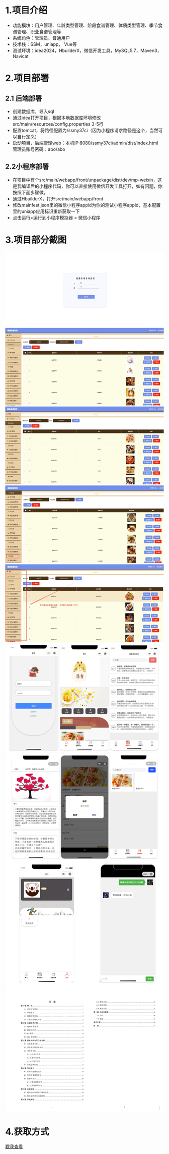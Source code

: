 # 1.项目介绍
- 功能模块：用户管理、年龄类型管理、阶段食谱管理、体质类型管理、季节食谱管理、职业食谱管理等
- 系统角色：管理员、普通用户
- 技术栈：SSM，uniapp， Vue等
- 测试环境：idea2024，HbuilderX，微信开发工具，MySQL5.7，Maven3，Navicat
# 2.项目部署
## 2.1 后端部署
- 创建数据库，导入sql
- 通过idea打开项目，根据本地数据库环境修改src/main/resources/config.properties  3-5行
- 配置tomcat，将路径配置为/ssmy37ci（因为小程序请求路径是这个，当然可以自行定义）
- 启动项目，后端管理web：本机IP:8080/ssmy37ci/admin/dist/index.html  管理员账号密码：abo/abo
## 2.2小程序部署
- 在项目中有个src/main/webapp/front/unpackage/dist/dev/mp-weixin，这是我编译后的小程序代码，你可以直接使用微信开发工具打开，如有问题，你按照下面步骤做。
- 通过HbuilderX，打开src/main/webapp/front
- 修改mainfest.json里的微信小程序appid为你的测试小程序appid，基本配置里的uniapp应用标识重新获取一下
- 点击运行>运行到小程序模拟器 > 微信小程序
# 3.项目部分截图 
![输入图片说明](1.png)
![输入图片说明](2.png)
![输入图片说明](3.png)
![输入图片说明](4.png)
![输入图片说明](5.png)
![输入图片说明](6.png)
![输入图片说明](7.png)
![输入图片说明](8.png)
![输入图片说明](9.png)

# 4.获取方式
[戳我查看](https://gitee.com/aven999/mall)